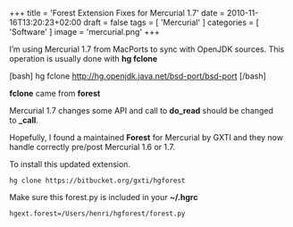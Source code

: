 +++
title = 'Forest Extension Fixes for Mercurial 1.7'
date = 2010-11-16T13:20:23+02:00
draft = false
tags = [ 'Mercurial' ]
categories = [ 'Software' ]
image = 'mercurial.png'
+++

I’m using Mercurial 1.7 from MacPorts to sync with OpenJDK sources. This operation is usually done with **hg fclone**

[bash] hg fclone http://hg.openjdk.java.net/bsd-port/bsd-port [/bash]

**fclone** came from **forest**

Mercurial 1.7 changes some API and call to **do_read** should be changed to **_call**.

Hopefully, I found a maintained **Forest** for Mercurial by GXTI and they now handle correctly pre/post Mercurial 1.6 or 1.7.

To install this updated extension.

```
hg clone https://bitbucket.org/gxti/hgforest
```

Make sure this forest.py is included in your **~/.hgrc**

```
hgext.forest=/Users/henri/hgforest/forest.py
```

